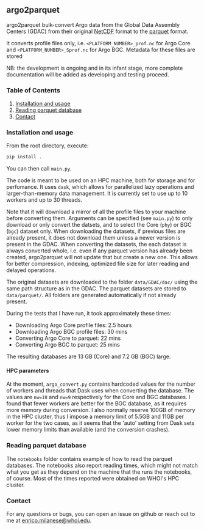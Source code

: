 ## argo2parquet

argo2parquet bulk-convert Argo data from the Global Data Assembly Centers (GDAC) from their original [NetCDF](https://www.unidata.ucar.edu/software/netcdf/) format to the [parquet](https://parquet.apache.org/) format.

It converts profile files only, i.e. `<PLATFORM_NUMBER>_prof.nc` for Argo Core and `<PLATFORM_NUMBER>_Sprof.nc` for Argo BGC. Metadata for these files are stored

NB: the development is ongoing and in its infant stage, more complete documentation will be added as developing and testing proceed.

### Table of Contents
1. [Installation and usage](#installation)
2. [Reading parquet database](#reading-parquet-database)
3. [Contact](#contact)

### Installation and usage
From the root directory, execute:

``` sh
pip install .
```

You can then call `main.py`. 

The code is meant to be used on an HPC machine, both for storage and for perfomance. It uses `dask`, which allows for parallelized lazy operations and larger-than-memory data management. It is currently set to use up to 10 workers and up to 30 threads.

Note that it will download a mirror of all the profile files to your machine before converting them. Arguments can be specified (see `main.py`) to only download or only convert the datsets, and to select the Core (`phy`) or BGC (`bgc`) dataset only. When downloading the datasets, if previous files are already present, it does not download them unless a newer version is present in the GDAC. When converting the datasets, the each dataset is always converted whole, i.e. even if any parquet version has already been created, argo2parquet will not update that but create a new one. This allows for better compression, indexing, optimized file size for later reading and delayed operations.

The original datasets are downloaded to the folder `data/GDAC/dac/` using the same path structure as in the GDAC. The parquet datasets are stored to `data/parquet/`. All folders are generated automatically if not already present.

During the tests that I have run, it took approximately these times:
* Downloading Argo Core profile files: 2.5 hours
* Downloading Argo BGC profile files: 30 mins
* Converting Argo Core to parquet: 22 mins
* Converting Argo BGC to parquet: 25 mins

The resulting databases are 13 GB (Core) and 7.2 GB (BGC) large.


#### HPC parameters

At the moment, `argo_convert.py` contains hardcoded values for the number of workers and threads that Dask uses when converting the database. The values are `nw=18` and `nw=9` respectively for the Core and BGC databases. I found that fewer workers are better for the BGC database, as it requires more memory during conversion. I also normally reserve 100GB of memory in the HPC cluster, thus I impose a memory limit of 5.5GB and 11GB per worker for the two cases, as it seems that the 'auto' setting from Dask sets lower memory limits than available (and the conversion crashes).


### Reading parquet database

The `notebooks` folder contains example of how to read the parquet databases.
The notebooks also report reading times, which might not match what you get as they depend on the machine that the runs the notebooks, of course. Most of the times reported were obtained on WHOI's HPC cluster.

### Contact

For any questions or bugs, you can open an issue on github or reach out to me at [enrico.milanese@whoi.edu](mailto:enrico.milanese@whoi.edu).
